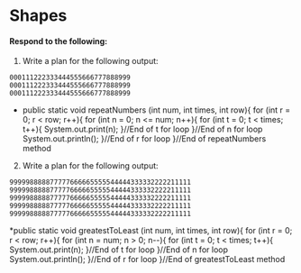 # Shapes
#### Respond to the following:

1. Write a plan for the following output:
```
000111222333444555666777888999
000111222333444555666777888999
000111222333444555666777888999
```
  * public static void repeatNumbers (int num, int times, int row){
     for (int r = 0; r < row; r++){
        for (int n = 0; n <= num; n++){
           for (int t = 0; t < times; t++){
             System.out.print(n);
           }//End of t for loop
        }//End of n for loop
       System.out.println();
     }//End of r for loop
  }//End of repeatNumbers method


2. Write a plan for the following output:
```
999998888877777666665555544444333332222211111
999998888877777666665555544444333332222211111
999998888877777666665555544444333332222211111
999998888877777666665555544444333332222211111
999998888877777666665555544444333332222211111
```
  *public static void greatestToLeast (int num, int times, int row){
     for (int r = 0; r < row; r++){
        for (int n = num; n > 0; n--){
           for (int t = 0; t < times; t++){
             System.out.print(n);
           }//End of t for loop
        }//End of n for loop
       System.out.println();
     }//End of r for loop
  }//End of greatestToLeast method
